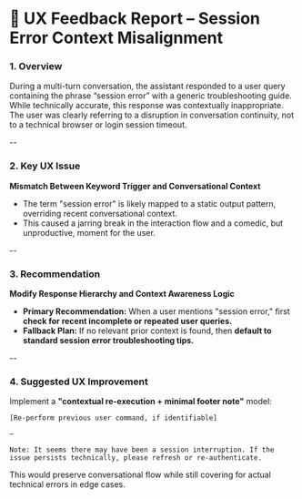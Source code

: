 # 🧩 UX Feedback Report – Session Error Context Misalignment

### 1. Overview

During a multi-turn conversation, the assistant responded to a user query containing the phrase “session error” with a generic troubleshooting guide. While technically accurate, this response was contextually inappropriate. The user was clearly referring to a disruption in conversation continuity, not to a technical browser or login session timeout.

--

### 2. Key UX Issue

**Mismatch Between Keyword Trigger and Conversational Context**

- The term "session error" is likely mapped to a static output pattern, overriding recent conversational context.
- This caused a jarring break in the interaction flow and a comedic, but unproductive, moment for the user.

--

### 3. Recommendation

**Modify Response Hierarchy and Context Awareness Logic**

- **Primary Recommendation:** When a user mentions "session error," first **check for recent incomplete or repeated user queries.**
- **Fallback Plan:** If no relevant prior context is found, then **default to standard session error troubleshooting tips.**

--

### 4. Suggested UX Improvement

Implement a **"contextual re-execution + minimal footer note"** model:
```
[Re-perform previous user command, if identifiable]

—

Note: It seems there may have been a session interruption. If the issue persists technically, please refresh or re-authenticate.
```
This would preserve conversational flow while still covering for actual technical errors in edge cases.
